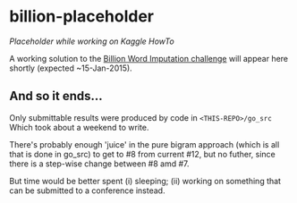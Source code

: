billion-placeholder
===================

*Placeholder while working on Kaggle HowTo* 

A working solution to the [Billion Word Imputation challenge](http://www.kaggle.com/c/billion-word-imputation/) 
will appear here shortly (expected ~15-Jan-2015).


And so it ends...
-------------------

Only submittable results were produced by code in ```<THIS-REPO>/go_src```
Which took about a weekend to write.

There's probably enough 'juice' in the pure bigram approach (which is all
that is done in go_src) to get to #8 from current #12, 
but no futher, since there is a step-wise change between #8 amd #7.

But time would be better spent (i) sleeping; (ii) working on something 
that can be submitted to a conference instead.
